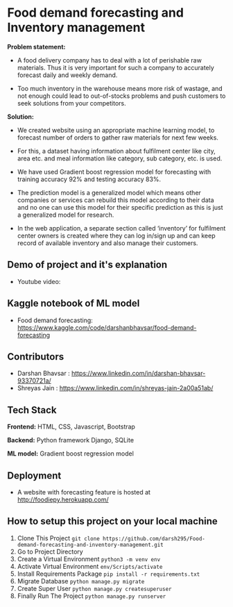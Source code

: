 
# Food demand forecasting and Inventory management

**Problem statement:**

 - A food delivery company has to deal with a lot of perishable raw materials. Thus it is very important for such a company to accurately forecast daily and weekly demand.

 - Too much inventory in the warehouse means more risk of wastage, and not enough could lead to out-of-stocks  problems and push customers to seek solutions from your competitors.

**Solution:**

 - We created website using an appropriate machine learning model, to forecast number of orders to gather raw materials for next few weeks.

 - For this, a dataset having information about fulfilment center like city, area etc. and meal information like category, sub category, etc. is used.

 - We have used Gradient boost regression model for forecasting with training accuracy 92% and testing accuracy 83%.

 - The prediction model is a generalized model which means other companies or services can rebuild this model according to their data and no one can use this model for their specific prediction as this is just a generalized model for research.

 - In the web application, a separate section called ‘inventory’ for fulfilment center owners is created where they can log in/sign up and  can keep record of available inventory and also manage their customers.






## Demo of project and it's explanation

 - Youtube video: 


## Kaggle notebook of ML model

 - Food demand forecasting: https://www.kaggle.com/code/darshanbhavsar/food-demand-forecasting


## Contributors
 - Darshan Bhavsar : https://www.linkedin.com/in/darshan-bhavsar-93370721a/
 - Shreyas Jain : https://www.linkedin.com/in/shreyas-jain-2a00a51ab/ 
## Tech Stack

**Frontend:** HTML, CSS, Javascript, Bootstrap

**Backend:** Python framework Django, SQLite

**ML model:** Gradient boost regression model

## Deployment

 - A website with forecasting feature is hosted at http://foodiepy.herokuapp.com/



## How to setup this project on your local machine

 1. Clone This Project `git clone https://github.com/darsh295/Food-demand-forecasting-and-inventory-management.git`
 2. Go to Project Directory
 3. Create a Virtual Environment `python3 -m venv env`
 4. Activate Virtual Environment `env/Scripts/activate`
 5. Install Requirements Package `pip install -r requirements.txt`
 6. Migrate Database `python manage.py migrate`
 7. Create Super User `python manage.py createsuperuser`
 8. Finally Run The Project `python manage.py runserver`

